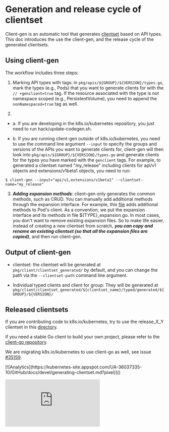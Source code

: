 # Generation and release cycle of clientset

Client-gen is an automatic tool that generates [clientset](../../docs/proposals/client-package-structure.md#high-level-client-sets) based on API types. This doc introduces the use the client-gen, and the release cycle of the generated clientsets.

## Using client-gen

The workflow includes three steps:

1. Marking API types with tags: in `pkg/apis/${GROUP}/${VERSION}/types.go`, mark the types (e.g., Pods) that you want to generate clients for with the `// +genclient=true` tag. If the resource associated with the type is not namespace scoped (e.g., PersistentVolume), you need to append the `nonNamespaced=true` tag as well.

2.
  - a. If you are developing in the k8s.io/kubernetes repository, you just need to run hack/update-codegen.sh.

  - b. If you are running client-gen outside of k8s.io/kubernetes, you need to use the command line argument `--input` to specify the groups and versions of the APIs you want to generate clients for, client-gen will then look into `pkg/apis/${GROUP}/${VERSION}/types.go` and generate clients for the types you have marked with the `genclient` tags. For example, to generated a clientset named "my_release" including clients for api/v1 objects and extensions/v1beta1 objects, you need to run:

``` 
$ client-gen --input="api/v1,extensions/v1beta1" --clientset-name="my_release"
```

3. ***Adding expansion methods***: client-gen only generates the common methods, such as CRUD. You can manually add additional methods through the expansion interface. For example, this [file](../../pkg/client/clientset_generated/clientset/typed/core/v1/pod_expansion.go) adds additional methods to Pod's client. As a convention, we put the expansion interface and its methods in file ${TYPE}_expansion.go. In most cases, you don't want to remove existing expansion files. So to make life easier, instead of creating a new clientset from scratch, ***you can copy and rename an existing clientset (so that all the expansion files are copied)***, and then run client-gen.

## Output of client-gen

- clientset: the clientset will be generated at `pkg/client/clientset_generated/` by default, and you can change the path via the `--clientset-path` command line argument.

- Individual typed clients and client for group: They will be generated at `pkg/client/clientset_generated/${clientset_name}/typed/generated/${GROUP}/${VERSION}/`

## Released clientsets

If you are contributing code to k8s.io/kubernetes, try to use the release_X_Y clientset in this [directory](../../pkg/client/clientset_generated/).

If you need a stable Go client to build your own project, please refer to the [client-go repository](https://github.com/kubernetes/client-go).

We are migrating k8s.io/kubernetes to use client-go as well, see issue [#35159](https://github.com/kubernetes/kubernetes/issues/35159).

<!-- BEGIN MUNGE: GENERATED_ANALYTICS --> [![Analytics](https://kubernetes-site.appspot.com/UA-36037335-10/GitHub/docs/devel/generating-clientset.md?pixel)]() <!-- END MUNGE: GENERATED_ANALYTICS -->


<!-- BEGIN MUNGE: GENERATED_ANALYTICS -->
[![Analytics](https://kubernetes-site.appspot.com/UA-36037335-10/GitHub/docs/devel/generating-clientset.md?pixel)]()
<!-- END MUNGE: GENERATED_ANALYTICS -->

